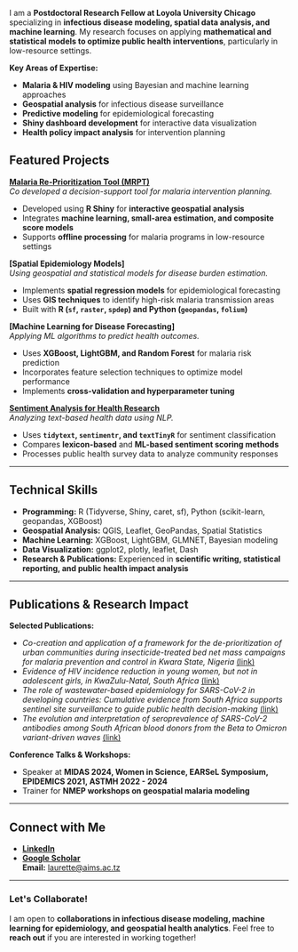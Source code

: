 I am a **Postdoctoral Research Fellow at Loyola University Chicago** specializing in **infectious disease modeling, spatial data analysis, and machine learning**. My research focuses on applying **mathematical and statistical models to optimize public health interventions**, particularly in low-resource settings.

 **Key Areas of Expertise:**
- **Malaria & HIV modeling** using Bayesian and machine learning approaches
- **Geospatial analysis** for infectious disease surveillance
- **Predictive modeling** for epidemiological forecasting
- **Shiny dashboard development** for interactive data visualization
- **Health policy impact analysis** for intervention planning

## Featured Projects

 **[Malaria Re-Prioritization Tool (MRPT)](https://urbanmalaria.shinyapps.io/mrpt/)**  
_Co developed a decision-support tool for malaria intervention planning._  
- Developed using **R Shiny** for **interactive geospatial analysis**
- Integrates **machine learning, small-area estimation, and composite score models**
- Supports **offline processing** for malaria programs in low-resource settings

 **[Spatial Epidemiology Models]**  
_Using geospatial and statistical models for disease burden estimation._  
- Implements **spatial regression models** for epidemiological forecasting  
- Uses **GIS techniques** to identify high-risk malaria transmission areas  
- Built with **R (`sf`, `raster`, `spdep`) and Python (`geopandas`, `folium`)**

**[Machine Learning for Disease Forecasting]**  
_Applying ML algorithms to predict health outcomes._  
- Uses **XGBoost, LightGBM, and Random Forest** for malaria risk prediction  
- Incorporates feature selection techniques to optimize model performance  
- Implements **cross-validation and hyperparameter tuning**  

 **[Sentiment Analysis for Health Research](https://github.com/laurettemhlanga/nlp_classics)**  
_Analyzing text-based health data using NLP._  
- Uses **`tidytext`, `sentimentr`, and `textTinyR`** for sentiment classification  
- Compares **lexicon-based** and **ML-based sentiment scoring methods**  
- Processes public health survey data to analyze community responses  

---

## Technical Skills
- **Programming:** R (Tidyverse, Shiny, caret, sf), Python (scikit-learn, geopandas, XGBoost)  
- **Geospatial Analysis:** QGIS, Leaflet, GeoPandas, Spatial Statistics  
- **Machine Learning:** XGBoost, LightGBM, GLMNET, Bayesian modeling  
- **Data Visualization:** ggplot2, plotly, leaflet, Dash  
 - **Research & Publications:** Experienced in **scientific writing, statistical reporting, and public health impact analysis**  

---

## Publications & Research Impact
**Selected Publications:**  
- _Co-creation and application of a framework for the de-prioritization of urban communities during insecticide-treated bed net mass campaigns for malaria prevention and control in Kwara State, Nigeria_ [(link)](https://link.springer.com/article/10.1186/s44263-025-00126-0)
- _Evidence of HIV incidence reduction in young women, but not in adolescent girls, in KwaZulu-Natal, South Africa_ [(link)](https://doi.org/10.1016/j.ijregi.2023.07.004) 
- _The role of wastewater-based epidemiology for SARS-CoV-2 in developing countries: Cumulative evidence from South Africa supports sentinel site surveillance to guide public health decision-making_ [(link)](https://doi.org/10.1016/j.scitotenv.2023.165817)
- _The evolution and interpretation of seroprevalence of SARS-CoV-2 antibodies among South African blood donors from the Beta to Omicron variant-driven waves_ [(link)](https://doi.org/10.1111/vox.13571)


**Conference Talks & Workshops:**  
- Speaker at **MIDAS 2024, Women in Science, EARSeL Symposium, EPIDEMICS 2021, ASTMH 2022 - 2024**
- Trainer for **NMEP workshops on geospatial malaria modeling**  

---

## Connect with Me
 - **[LinkedIn](https://www.linkedin.com/in/laurette-mhlanga-phd-6b94912b/)**  
 - **[Google Scholar](https://scholar.google.com/scholar?as_ylo=2024&q=laurette+mhlanga&hl=en&as_sdt=0,14)**  
**Email:** laurette@aims.ac.tz  

---

### **Let's Collaborate!**
I am open to **collaborations in infectious disease modeling, machine learning for epidemiology, and geospatial health analytics**. Feel free to **reach out** if you are interested in working together!  
